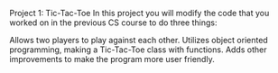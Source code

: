 Project 1: Tic-Tac-Toe
In this project you will modify the code that you worked on in the previous CS course to do three things:

Allows two players to play against each other.
Utilizes object oriented programming, making a Tic-Tac-Toe class with functions.
Adds other improvements to make the program more user friendly.